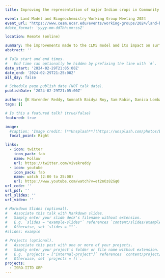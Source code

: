```yaml
---
title: Improving the representation of major Indian crops in Community Land Surface Model version 5.0 (CLM5) using site-scale cropdataset and evaluating the impact on surface fluxes

event: Land Model and Biogeochemistry Working Group Meeting 2024
event_url: "https://www.cesm.ucar.edu/events/working-groups/2024/land-biogeochemistry"
#date_format: 'yyyy-mm-ddThh:mm:ssZ'

location: Remote (online)

summary: The improvements made to the CLM5 model and its impact on surface fluxes
abstract: ''

# Talk start and end times.
#   End time can optionally be hidden by prefixing the line with `#`.
date_start: '2024-02-29T21:05:00Z'
date_end: '2024-02-29T21:25:00Z'
all_day: false

# Schedule page publish date (NOT talk date).
publishDate: '2024-02-29T21:05:00Z'

authors: [K Narender Reddy, Somnath Baidya Roy, Sam Rabin, Danica Lombardozzi, G V Varma, Ruchira Biswas, D Chiru Naik]
tags: []

# Is this a featured talk? (true/false)
featured: true

image:
  #caption: 'Image credit: [**Unsplash**](https://unsplash.com/photos/bzdhc5b3Bxs)'
  focal_point: Right

links:
  - icon: twitter
    icon_pack: fab
    name: Follow
    url: https://twitter.com/vivekreddy
  - icon: youtube
    icon_pack: fab
    name: watch (2:00 to 25:00)
    url: https://www.youtube.com/watch?v=et2nOz82Gq0
url_code: ''
url_pdf: ''
url_slides: ''
url_video: ''

# Markdown Slides (optional).
#   Associate this talk with Markdown slides.
#   Simply enter your slide deck's filename without extension.
#   E.g. `slides = "example-slides"` references `content/slides/example-slides.md`.
#   Otherwise, set `slides = ""`.
#slides: example

# Projects (optional).
#   Associate this post with one or more of your projects.
#   Simply enter your project's folder or file name without extension.
#   E.g. `projects = ["internal-project"]` references `content/project/deep-learning/index.md`.
#   Otherwise, set `projects = []`.
projects:
  - ISRO-IITD GBP
---
```


